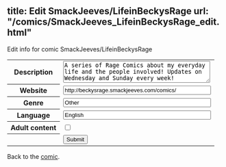title: Edit SmackJeeves/LifeinBeckysRage
url: "/comics/SmackJeeves_LifeinBeckysRage_edit.html"
---
Edit info for comic SmackJeeves/LifeinBeckysRage

<form name="comic" action="http://gaepostmail.appspot.com/comic/" method="post">
<table class="comicinfo">
<tr>
<th>Description</th><td><textarea name="description" cols="40" rows="3">A series of Rage Comics about my everyday life and the people involved! Updates on Wednesday and Sunday every week!</textarea></td>
</tr>
<tr>
<th>Website</th><td><input type="text" name="url" value="http://beckysrage.smackjeeves.com/comics/" size="40"/></td>
</tr>
<tr>
<th>Genre</th><td><input type="text" name="genre" value="Other" size="40"/></td>
</tr>
<tr>
<th>Language</th><td><input type="text" name="language" value="English" size="40"/></td>
</tr>
<tr>
<th>Adult content</th><td><input type="checkbox" name="adult" value="adult" /></td>
</tr>
<tr>
<th></th><td>
<input type="hidden" name="comic" value="SmackJeeves_LifeinBeckysRage" />
<input type="submit" name="submit" value="Submit" />
</td>
</tr>
</table>
</form>

Back to the [comic](SmackJeeves_LifeinBeckysRage.html).
